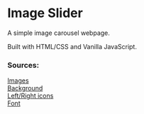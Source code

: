# Image Slider
A simple image carousel webpage.

Built with HTML/CSS and Vanilla JavaScript.

### Sources:
[Images](https://github.com/coding-in-public/image-slider)  
[Background](https://heropatterns.com)  
[Left/Right icons](https://feathericons.com)  
[Font](https://fonts.google.com/specimen/Inter)  
 
